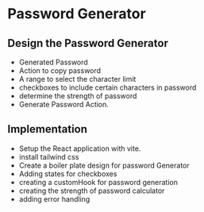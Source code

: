 # Password Generator

## Design the Password Generator

- Generated Password
- Action to copy password
- A range to select the character limit
- checkboxes to include certain characters in password
- determine the strength of password
- Generate Password Action.

## Implementation

- Setup the React application with vite.
- install tailwind css
- Create a boiler plate design for password Generator
- Adding states for checkboxes
- creating a customHook for password generation
- creating the strength of password calculator
- adding error handling
